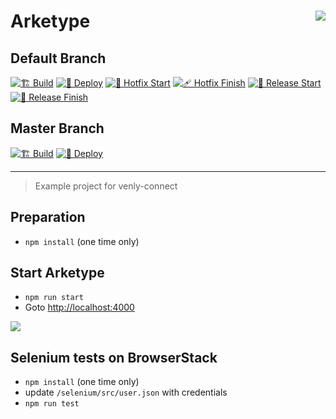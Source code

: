 # Arketype <img align="right" src="https://github.com/Venly.png?size=30" />

## Default Branch

[![🏗️ Build](https://github.com/Venly/Arketype/actions/workflows/build.yml/badge.svg)](https://github.com/Venly/Arketype/actions/workflows/build.yml) [![🚀 Deploy](https://github.com/Venly/Arketype/actions/workflows/deploy.yml/badge.svg)](https://github.com/Venly/Arketype/actions/workflows/deploy.yml) [![🤕 Hotfix Start](https://github.com/Venly/Arketype/actions/workflows/hotfix_start.yml/badge.svg)](https://github.com/Venly/Arketype/actions/workflows/hotfix_start.yml) [![🩹 Hotfix Finish](https://github.com/Venly/Arketype/actions/workflows/hotfix_finish.yml/badge.svg)](https://github.com/Venly/Arketype/actions/workflows/hotfix_finish.yml) [![🛫 Release Start](https://github.com/Venly/Arketype/actions/workflows/release_start.yml/badge.svg)](https://github.com/Venly/Arketype/actions/workflows/release_start.yml) [![🛬 Release Finish](https://github.com/Venly/Arketype/actions/workflows/release_finish.yml/badge.svg)](https://github.com/Venly/Arketype/actions/workflows/release_finish.yml) 

## Master Branch

[![🏗️ Build](https://github.com/Venly/Arketype/actions/workflows/build.yml/badge.svg?branch=master)](https://github.com/Venly/Arketype/actions/workflows/build.yml) [![🚀 Deploy](https://github.com/Venly/Arketype/actions/workflows/deploy.yml/badge.svg?branch=master)](https://github.com/Venly/Arketype/actions/workflows/deploy.yml)

---

> Example project for venly-connect

## Preparation

* `npm install` (one time only)

## Start Arketype

* `npm run start`
* Goto [http://localhost:4000](http://localhost:4000)


<img align="center" src="https://cdn-images-1.medium.com/max/1000/1*dwc3lCLurKR8ujuO08CE7Q.png" />

## Selenium tests on BrowserStack

* `npm install` (one time only)
* update `/selenium/src/user.json` with credentials 
* `npm run test`
